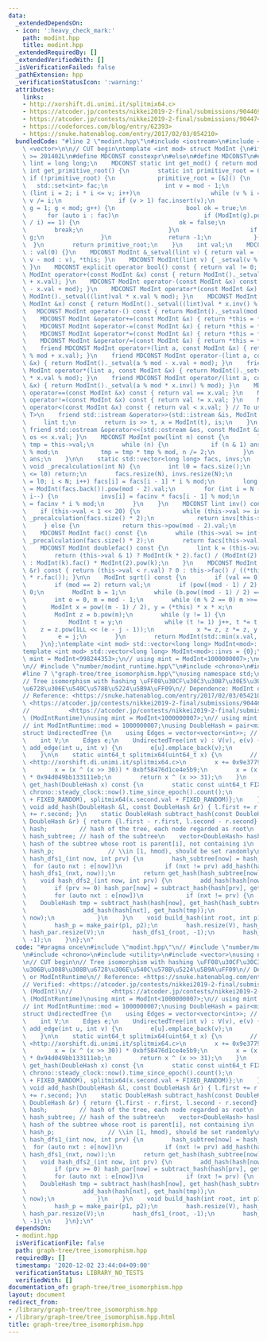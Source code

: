 ```yaml
---
data:
  _extendedDependsOn:
  - icon: ':heavy_check_mark:'
    path: modint.hpp
    title: modint.hpp
  _extendedRequiredBy: []
  _extendedVerifiedWith: []
  _isVerificationFailed: false
  _pathExtension: hpp
  _verificationStatusIcon: ':warning:'
  attributes:
    links:
    - http://xorshift.di.unimi.it/splitmix64.c>
    - https://atcoder.jp/contests/nikkei2019-2-final/submissions/9044698>
    - https://atcoder.jp/contests/nikkei2019-2-final/submissions/9044745>
    - https://codeforces.com/blog/entry/62393>
    - https://snuke.hatenablog.com/entry/2017/02/03/054210>
  bundledCode: "#line 2 \"modint.hpp\"\n#include <iostream>\n#include <set>\n#include\
    \ <vector>\n\n// CUT begin\ntemplate <int mod> struct ModInt {\n#if __cplusplus\
    \ >= 201402L\n#define MDCONST constexpr\n#else\n#define MDCONST\n#endif\n    using\
    \ lint = long long;\n    MDCONST static int get_mod() { return mod; }\n    static\
    \ int get_primitive_root() {\n        static int primitive_root = 0;\n       \
    \ if (!primitive_root) {\n            primitive_root = [&]() {\n             \
    \   std::set<int> fac;\n                int v = mod - 1;\n                for\
    \ (lint i = 2; i * i <= v; i++)\n                    while (v % i == 0) fac.insert(i),\
    \ v /= i;\n                if (v > 1) fac.insert(v);\n                for (int\
    \ g = 1; g < mod; g++) {\n                    bool ok = true;\n              \
    \      for (auto i : fac)\n                        if (ModInt(g).pow((mod - 1)\
    \ / i) == 1) {\n                            ok = false;\n                    \
    \        break;\n                        }\n                    if (ok) return\
    \ g;\n                }\n                return -1;\n            }();\n      \
    \  }\n        return primitive_root;\n    }\n    int val;\n    MDCONST ModInt()\
    \ : val(0) {}\n    MDCONST ModInt &_setval(lint v) { return val = (v >= mod ?\
    \ v - mod : v), *this; }\n    MDCONST ModInt(lint v) { _setval(v % mod + mod);\
    \ }\n    MDCONST explicit operator bool() const { return val != 0; }\n    MDCONST\
    \ ModInt operator+(const ModInt &x) const { return ModInt()._setval((lint)val\
    \ + x.val); }\n    MDCONST ModInt operator-(const ModInt &x) const { return ModInt()._setval((lint)val\
    \ - x.val + mod); }\n    MDCONST ModInt operator*(const ModInt &x) const { return\
    \ ModInt()._setval((lint)val * x.val % mod); }\n    MDCONST ModInt operator/(const\
    \ ModInt &x) const { return ModInt()._setval((lint)val * x.inv() % mod); }\n \
    \   MDCONST ModInt operator-() const { return ModInt()._setval(mod - val); }\n\
    \    MDCONST ModInt &operator+=(const ModInt &x) { return *this = *this + x; }\n\
    \    MDCONST ModInt &operator-=(const ModInt &x) { return *this = *this - x; }\n\
    \    MDCONST ModInt &operator*=(const ModInt &x) { return *this = *this * x; }\n\
    \    MDCONST ModInt &operator/=(const ModInt &x) { return *this = *this / x; }\n\
    \    friend MDCONST ModInt operator+(lint a, const ModInt &x) { return ModInt()._setval(a\
    \ % mod + x.val); }\n    friend MDCONST ModInt operator-(lint a, const ModInt\
    \ &x) { return ModInt()._setval(a % mod - x.val + mod); }\n    friend MDCONST\
    \ ModInt operator*(lint a, const ModInt &x) { return ModInt()._setval(a % mod\
    \ * x.val % mod); }\n    friend MDCONST ModInt operator/(lint a, const ModInt\
    \ &x) { return ModInt()._setval(a % mod * x.inv() % mod); }\n    MDCONST bool\
    \ operator==(const ModInt &x) const { return val == x.val; }\n    MDCONST bool\
    \ operator!=(const ModInt &x) const { return val != x.val; }\n    MDCONST bool\
    \ operator<(const ModInt &x) const { return val < x.val; } // To use std::map<ModInt,\
    \ T>\n    friend std::istream &operator>>(std::istream &is, ModInt &x) {\n   \
    \     lint t;\n        return is >> t, x = ModInt(t), is;\n    }\n    MDCONST\
    \ friend std::ostream &operator<<(std::ostream &os, const ModInt &x) { return\
    \ os << x.val; }\n    MDCONST ModInt pow(lint n) const {\n        lint ans = 1,\
    \ tmp = this->val;\n        while (n) {\n            if (n & 1) ans = ans * tmp\
    \ % mod;\n            tmp = tmp * tmp % mod, n /= 2;\n        }\n        return\
    \ ans;\n    }\n\n    static std::vector<long long> facs, invs;\n    MDCONST static\
    \ void _precalculation(int N) {\n        int l0 = facs.size();\n        if (N\
    \ <= l0) return;\n        facs.resize(N), invs.resize(N);\n        for (int i\
    \ = l0; i < N; i++) facs[i] = facs[i - 1] * i % mod;\n        long long facinv\
    \ = ModInt(facs.back()).pow(mod - 2).val;\n        for (int i = N - 1; i >= l0;\
    \ i--) {\n            invs[i] = facinv * facs[i - 1] % mod;\n            facinv\
    \ = facinv * i % mod;\n        }\n    }\n    MDCONST lint inv() const {\n    \
    \    if (this->val < 1 << 20) {\n            while (this->val >= int(facs.size()))\
    \ _precalculation(facs.size() * 2);\n            return invs[this->val];\n   \
    \     } else {\n            return this->pow(mod - 2).val;\n        }\n    }\n\
    \    MDCONST ModInt fac() const {\n        while (this->val >= int(facs.size()))\
    \ _precalculation(facs.size() * 2);\n        return facs[this->val];\n    }\n\n\
    \    MDCONST ModInt doublefac() const {\n        lint k = (this->val + 1) / 2;\n\
    \        return (this->val & 1) ? ModInt(k * 2).fac() / (ModInt(2).pow(k) * ModInt(k).fac())\
    \ : ModInt(k).fac() * ModInt(2).pow(k);\n    }\n    MDCONST ModInt nCr(const ModInt\
    \ &r) const { return (this->val < r.val) ? 0 : this->fac() / ((*this - r).fac()\
    \ * r.fac()); }\n\n    ModInt sqrt() const {\n        if (val == 0) return 0;\n\
    \        if (mod == 2) return val;\n        if (pow((mod - 1) / 2) != 1) return\
    \ 0;\n        ModInt b = 1;\n        while (b.pow((mod - 1) / 2) == 1) b += 1;\n\
    \        int e = 0, m = mod - 1;\n        while (m % 2 == 0) m >>= 1, e++;\n \
    \       ModInt x = pow((m - 1) / 2), y = (*this) * x * x;\n        x *= (*this);\n\
    \        ModInt z = b.pow(m);\n        while (y != 1) {\n            int j = 0;\n\
    \            ModInt t = y;\n            while (t != 1) j++, t *= t;\n        \
    \    z = z.pow(1LL << (e - j - 1));\n            x *= z, z *= z, y *= z;\n   \
    \         e = j;\n        }\n        return ModInt(std::min(x.val, mod - x.val));\n\
    \    }\n};\ntemplate <int mod> std::vector<long long> ModInt<mod>::facs = {1};\n\
    template <int mod> std::vector<long long> ModInt<mod>::invs = {0};\n\n// using\
    \ mint = ModInt<998244353>;\n// using mint = ModInt<1000000007>;\n#line 3 \"graph-tree/tree_isomorphism.hpp\"\
    \n// #include \"number/modint_runtime.hpp\"\n#include <chrono>\n#include <utility>\n\
    #line 7 \"graph-tree/tree_isomorphism.hpp\"\nusing namespace std;\n\n// CUT begin\n\
    // Tree isomorphism with hashing \uFF08\u30CF\u30C3\u30B7\u30E5\u306B\u3088\u308B\
    \u6728\u306E\u540C\u578B\u5224\u5B9A\uFF09\n// Dependence: ModInt or ModIntRuntime\n\
    // Reference: <https://snuke.hatenablog.com/entry/2017/02/03/054210>\n// Verified:\
    \ <https://atcoder.jp/contests/nikkei2019-2-final/submissions/9044698> (ModInt)\n\
    //           <https://atcoder.jp/contests/nikkei2019-2-final/submissions/9044745>\
    \ (ModIntRuntime)\nusing mint = ModInt<1000000007>;\n// using mint = ModIntRuntime;\n\
    // int ModIntRuntime::mod = 1000000007;\nusing DoubleHash = pair<mint, mint>;\n\
    struct UndirectedTree {\n    using Edges = vector<vector<int>>; // vector<set<int>>;\n\
    \    int V;\n    Edges e;\n    UndirectedTree(int v) : V(v), e(v) {}\n    void\
    \ add_edge(int u, int v) {\n        e[u].emplace_back(v);\n        e[v].emplace_back(u);\n\
    \    }\n\n    static uint64_t splitmix64(uint64_t x) {\n        // <https://codeforces.com/blog/entry/62393>\
    \ <http://xorshift.di.unimi.it/splitmix64.c>\n        x += 0x9e3779b97f4a7c15;\n\
    \        x = (x ^ (x >> 30)) * 0xbf58476d1ce4e5b9;\n        x = (x ^ (x >> 27))\
    \ * 0x94d049bb133111eb;\n        return x ^ (x >> 31);\n    }\n    DoubleHash\
    \ get_hash(DoubleHash x) const {\n        static const uint64_t FIXED_RANDOM =\
    \ chrono::steady_clock::now().time_since_epoch().count();\n        return {splitmix64(x.first.val\
    \ + FIXED_RANDOM), splitmix64(x.second.val + FIXED_RANDOM)};\n    }\n\n    static\
    \ void add_hash(DoubleHash &l, const DoubleHash &r) { l.first += r.first, l.second\
    \ += r.second; }\n    static DoubleHash subtract_hash(const DoubleHash &l, const\
    \ DoubleHash &r) { return {l.first - r.first, l.second - r.second}; }\n\n    vector<DoubleHash>\
    \ hash;         // hash of the tree, each node regarded as root\n    vector<DoubleHash>\
    \ hash_subtree; // hash of the subtree\n    vector<DoubleHash> hash_par;     //\
    \ hash of the subtree whose root is parent[i], not containing i\n    DoubleHash\
    \ hash_p;               // \\in [1, hmod), should be set randomly\n    DoubleHash\
    \ hash_dfs1_(int now, int prv) {\n        hash_subtree[now] = hash_p;\n      \
    \  for (auto nxt : e[now])\n            if (nxt != prv) add_hash(hash_subtree[now],\
    \ hash_dfs1_(nxt, now));\n        return get_hash(hash_subtree[now]);\n    }\n\
    \    void hash_dfs2_(int now, int prv) {\n        add_hash(hash[now], hash_subtree[now]);\n\
    \        if (prv >= 0) hash_par[now] = subtract_hash(hash[prv], get_hash(hash_subtree[now]));\n\
    \        for (auto nxt : e[now])\n            if (nxt != prv) {\n            \
    \    DoubleHash tmp = subtract_hash(hash[now], get_hash(hash_subtree[nxt]));\n\
    \                add_hash(hash[nxt], get_hash(tmp));\n                hash_dfs2_(nxt,\
    \ now);\n            }\n    }\n    void build_hash(int root, int p1, int p2) {\n\
    \        hash_p = make_pair(p1, p2);\n        hash.resize(V), hash_subtree.resize(V),\
    \ hash_par.resize(V);\n        hash_dfs1_(root, -1);\n        hash_dfs2_(root,\
    \ -1);\n    }\n};\n"
  code: "#pragma once\n#include \"modint.hpp\"\n// #include \"number/modint_runtime.hpp\"\
    \n#include <chrono>\n#include <utility>\n#include <vector>\nusing namespace std;\n\
    \n// CUT begin\n// Tree isomorphism with hashing \uFF08\u30CF\u30C3\u30B7\u30E5\
    \u306B\u3088\u308B\u6728\u306E\u540C\u578B\u5224\u5B9A\uFF09\n// Dependence: ModInt\
    \ or ModIntRuntime\n// Reference: <https://snuke.hatenablog.com/entry/2017/02/03/054210>\n\
    // Verified: <https://atcoder.jp/contests/nikkei2019-2-final/submissions/9044698>\
    \ (ModInt)\n//           <https://atcoder.jp/contests/nikkei2019-2-final/submissions/9044745>\
    \ (ModIntRuntime)\nusing mint = ModInt<1000000007>;\n// using mint = ModIntRuntime;\n\
    // int ModIntRuntime::mod = 1000000007;\nusing DoubleHash = pair<mint, mint>;\n\
    struct UndirectedTree {\n    using Edges = vector<vector<int>>; // vector<set<int>>;\n\
    \    int V;\n    Edges e;\n    UndirectedTree(int v) : V(v), e(v) {}\n    void\
    \ add_edge(int u, int v) {\n        e[u].emplace_back(v);\n        e[v].emplace_back(u);\n\
    \    }\n\n    static uint64_t splitmix64(uint64_t x) {\n        // <https://codeforces.com/blog/entry/62393>\
    \ <http://xorshift.di.unimi.it/splitmix64.c>\n        x += 0x9e3779b97f4a7c15;\n\
    \        x = (x ^ (x >> 30)) * 0xbf58476d1ce4e5b9;\n        x = (x ^ (x >> 27))\
    \ * 0x94d049bb133111eb;\n        return x ^ (x >> 31);\n    }\n    DoubleHash\
    \ get_hash(DoubleHash x) const {\n        static const uint64_t FIXED_RANDOM =\
    \ chrono::steady_clock::now().time_since_epoch().count();\n        return {splitmix64(x.first.val\
    \ + FIXED_RANDOM), splitmix64(x.second.val + FIXED_RANDOM)};\n    }\n\n    static\
    \ void add_hash(DoubleHash &l, const DoubleHash &r) { l.first += r.first, l.second\
    \ += r.second; }\n    static DoubleHash subtract_hash(const DoubleHash &l, const\
    \ DoubleHash &r) { return {l.first - r.first, l.second - r.second}; }\n\n    vector<DoubleHash>\
    \ hash;         // hash of the tree, each node regarded as root\n    vector<DoubleHash>\
    \ hash_subtree; // hash of the subtree\n    vector<DoubleHash> hash_par;     //\
    \ hash of the subtree whose root is parent[i], not containing i\n    DoubleHash\
    \ hash_p;               // \\in [1, hmod), should be set randomly\n    DoubleHash\
    \ hash_dfs1_(int now, int prv) {\n        hash_subtree[now] = hash_p;\n      \
    \  for (auto nxt : e[now])\n            if (nxt != prv) add_hash(hash_subtree[now],\
    \ hash_dfs1_(nxt, now));\n        return get_hash(hash_subtree[now]);\n    }\n\
    \    void hash_dfs2_(int now, int prv) {\n        add_hash(hash[now], hash_subtree[now]);\n\
    \        if (prv >= 0) hash_par[now] = subtract_hash(hash[prv], get_hash(hash_subtree[now]));\n\
    \        for (auto nxt : e[now])\n            if (nxt != prv) {\n            \
    \    DoubleHash tmp = subtract_hash(hash[now], get_hash(hash_subtree[nxt]));\n\
    \                add_hash(hash[nxt], get_hash(tmp));\n                hash_dfs2_(nxt,\
    \ now);\n            }\n    }\n    void build_hash(int root, int p1, int p2) {\n\
    \        hash_p = make_pair(p1, p2);\n        hash.resize(V), hash_subtree.resize(V),\
    \ hash_par.resize(V);\n        hash_dfs1_(root, -1);\n        hash_dfs2_(root,\
    \ -1);\n    }\n};\n"
  dependsOn:
  - modint.hpp
  isVerificationFile: false
  path: graph-tree/tree_isomorphism.hpp
  requiredBy: []
  timestamp: '2020-12-02 23:44:04+09:00'
  verificationStatus: LIBRARY_NO_TESTS
  verifiedWith: []
documentation_of: graph-tree/tree_isomorphism.hpp
layout: document
redirect_from:
- /library/graph-tree/tree_isomorphism.hpp
- /library/graph-tree/tree_isomorphism.hpp.html
title: graph-tree/tree_isomorphism.hpp
---
```

